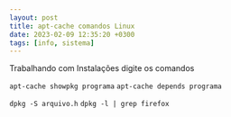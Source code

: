 ```yaml
---
layout: post
title: apt-cache comandos Linux
date: 2023-02-09 12:35:20 +0300
tags: [info, sistema]
---
```


Trabalhando com Instalações digite os comandos

`apt-cache showpkg programa`
`apt-cache depends programa`

`dpkg -S arquivo.h`
`dpkg -l | grep firefox`
